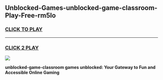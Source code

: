 
## Unblocked-Games-unblocked-game-classroom-Play-Free-rm5lo
<h3>
<a href="https://premium76.site?title=unblocked-game-classroom&ref=18A1">CLICK TO PLAY</a></h3>
<hr>

<h3>
<a href="https://premium76.site?title=unblocked-game-classroom&ref=18A1">CLICK 2 PLAY</a>
  
</h3>

<a href="https://premium76.site?title=unblocked-game-classroom&ref=18A1"><img src="https://clearcache.store/games.png"></a>


**unblocked-game-classroom games unblocked: Your Gateway to Fun and Accessible Online Gaming**

